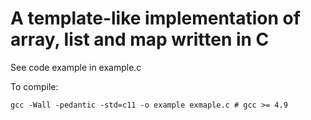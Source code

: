 # A template-like implementation of array, list and map written in C

See code example in example.c

To compile:
```
gcc -Wall -pedantic -std=c11 -o example exmaple.c # gcc >= 4.9
```
